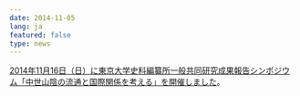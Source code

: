 ```yaml
---
date: 2014-11-05
lang: ja
featured: false
type: news
---
```

<a href="/news/2014/20141116chuseisannin.pdf" target="_blank">2014年11月16日（日）に東京大学史料編纂所一般共同研究成果報告シンポジウム「中世山陰の流通と国際関係を考える」を開催しました</a>。
